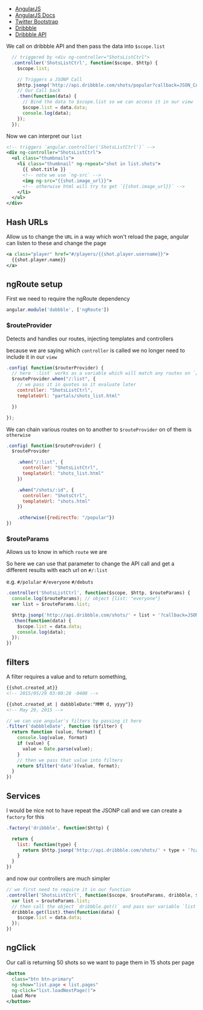 

- [AngularJS](http://angularjs.org/)
- [AngularJS Docs](http://docs.angularjs.org/)
- [Twitter Bootstrap](http://twitter.github.com/bootstrap/)
- [Dribbble](http://dribbble.com/)
- [Dribbble API](http://dribbble.com/api)



We call on dribbble API and then pass the data into `$scope.list`
```js
  // triggered by <div ng-controller="ShotsListCtrl">
  .controller('ShotsListCtrl', function($scope, $http) {
    $scope.list;

    // Triggers a JSONP Call
    $http.jsonp('http://api.dribbble.com/shots/popular?callback=JSON_CALLBACK')
    // Our Call back
    .then(function(data) {
      // Bind the data to $scope.list so we can access it in our view
      $scope.list = data.data;
      console.log(data);
    });
  });
```
Now we can interpret our `list`

```xml
<!-- triggers `angular.controller('ShotsListCtrl')` -->
<div ng-controller="ShotsListCtrl">
  <ul class="thumbnails">
    <li class="thumbnail" ng-repeat="shot in list.shots">
      {{ shot.title }}
      <!-- note we use `ng-src` -->
      <img ng-src="{{shot.image_url}}">
      <!-- otherwise html will try to get `{{shot.image_url}}` -->
    </li>
  </ul>
</div>
```

## Hash URLs
Allow us to change the `URL` in a way which won't reload the page, angular can listen to these and change the page

```xml
<a class="player" href="#/players/{{shot.player.username}}">
  {{shot.player.name}}
</a>
```

## ngRoute setup
First we need to require the ngRoute dependency

```js
angular.module('dabbble', ['ngRoute'])
```

### $routeProvider
Detects and handles our routes, injecting templates and controllers

because we are saying which `controller` is called we no longer need to include it in our `view`

```js
.config( function($routerProvider) {
  // here `:list` works as a variable which will match any routes on `/`
  $routeProvider.when("/:list", {
    // we pass it in quotes so it evaluate later
    controller: "ShotsListCtrl",
    templateUrl: "partals/shots_list.html"

  })

});
```
We can chain various routes on to another to `$routeProvider` on of them is `otherwise`

```js
.config( function($routeProvider) {
  $routeProvider

    .when("/:list", {
      controller: "ShotsListCtrl",
      templateUrl: "shots_list.html"
    })

    .when("/shots/:id", {
      controller: "ShotsCtrl",
      templateUrl: "shots.html"
    })

    .otherwise({redirectTo: "/popular"})
})
```
### $routeParams
Allows us to know in which `route` we are


So here we can use that parameter to change the API call and get a different results with each url on `#/:list`

e.g. `#/polular` `#/everyone` `#/debuts`
```js
.controller('ShotsListCtrl', function($scope, $http, $routeParams) {
  console.log($routeParams); // object {list: "everyone"}
  var list = $routeParams.list;

  $http.jsonp('http://api.dribbble.com/shots/' + list + '?callback=JSON_CALLBACK')
  .then(function(data) {
    $scope.list = data.data;
    console.log(data);
  });
})
```

## filters
A filter requires a value and to return something,


```xml
{{shot.created_at}}
<!-- 2015/05/29 03:00:28 -0400 -->

{{shot.created_at | dabbbleDate:"MMM d, yyyy"}}
<!-- May 29, 2015 -->
```

```js
// we can use angular's filters by passing it here
.filter('dabbbleDate', function ($filter) {
  return function (value, format) {
    console.log(value, format)
    if (value) {
      value = Date.parse(value);
    }
    // then we pass that value into filters
    return $filter('date')(value, format);
  }
})
```

## Services
I would be nice not to have repeat the JSONP call and we can create a `factory` for this

```js
.factory('dribbble', function($http) {

  return {
    list: function(type) {
      return $http.jsonp('http://api.dribbble.com/shots/' + type + '?callback=JSON_CALLBACK')
    }
  }
})
```

and now our controllers are much simpler
```js
// we first need to require it in our function
.controller('ShotsListCtrl', function($scope, $routeParams, dribbble, $http) {
  var list = $routeParams.list;
  // then call the object `dribbble.get()` and pass our variable `list`
  dribbble.get(list).then(function(data) {
    $scope.list = data.data;
  });
})
```

## ngClick
Our call is returning 50 shots so we want to page them in 15 shots per page

```xml
<button
  class="btn btn-primary"
  ng-show="list.page < list.pages"
  ng-click="list.loadNextPage()">
  Load More
</button>
```
